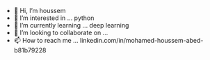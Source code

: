 - 👋 Hi, I’m houssem
- 👀 I’m interested in ... python 
- 🌱 I’m currently learning ... deep learning 
- 💞️ I’m looking to collaborate on ...
- 📫 How to reach me ... linkedin.com/in/mohamed-houssem-abed-b81b79228

<!---
dxtr013/dxtr013 is a ✨ special ✨ repository because its `README.md` (this file) appears on your GitHub profile.
You can click the Preview link to take a look at your changes.
--->
